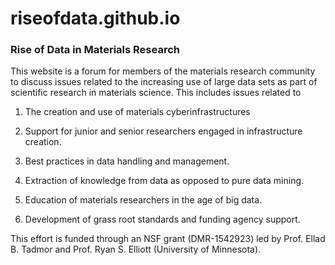 # riseofdata.github.io

### Rise of Data in Materials Research

This website is a forum for members of the materials research community to
discuss issues related to the increasing use of large data sets as part of
scientific research in materials science.  This includes issues related to

1. The creation and use of materials cyberinfrastructures

2. Support for junior and senior researchers engaged in infrastructure creation.

3. Best practices in data handling and management.

4. Extraction of knowledge from data as opposed to pure data mining.

5. Education of materials researchers in the age of big data.

6. Development of grass root standards and funding agency support.

This effort is funded through an NSF grant (DMR-1542923) led by
Prof. Ellad B. Tadmor and Prof. Ryan S. Elliott (University of Minnesota).
